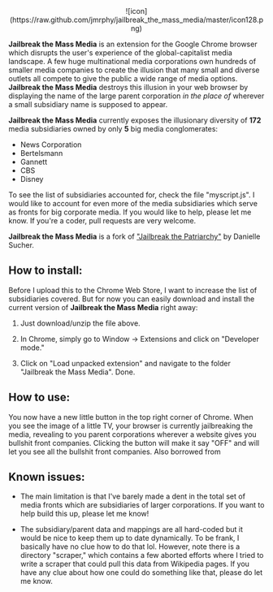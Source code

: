 <center>
![icon](https://raw.github.com/jmrphy/jailbreak_the_mass_media/master/icon128.png)
</center>

**Jailbreak the Mass Media** is an extension for the Google Chrome browser which disrupts the user's experience of the global-capitalist media landscape. A few huge multinational media corporations own hundreds of smaller media companies to create the illusion that many small and diverse outlets all compete to give the public a wide range of media options. **Jailbreak the Mass Media** destroys this illusion in your web browser by displaying the name of the large parent corporation *in the place of* wherever a small subsidiary name is supposed to appear.

**Jailbreak the Mass Media** currently exposes the illusionary diversity of **172** media subsidiaries owned by only **5** big media conglomerates:

* News Corporation
* Bertelsmann
* Gannett
* CBS
* Disney

To see the list of subsidiaries accounted for, check the file "myscript.js". I would like to account for even more of the media subsidiaries which serve as fronts for big corporate media. If you would like to help, please let me know. If you're a coder, pull requests are very welcome.

**Jailbreak the Mass Media** is a fork of ["Jailbreak the Patriarchy"](https://chrome.google.com/webstore/detail/jailbreak-the-patriarchy/fiidcfoaaciclafodoficaofidfencgd?hl=en-US&gl=US) by Danielle Sucher.

## How to install:

Before I upload this to the Chrome Web Store, I want to increase the list of subsidiaries covered. But for now you can easily download and install the current version of **Jailbreak the Mass Media** right away:

1. Just download/unzip the file above.

2. In Chrome, simply go to Window -> Extensions and click on "Developer mode."

3. Click on "Load unpacked extension" and navigate to the folder "Jailbreak the Mass Media". Done.

## How to use:

You now have a new little button in the top right corner of Chrome. When you see the image of a little TV, your browser is currently jailbreaking the media, revealing to you parent corporations wherever a website gives you bullshit front companies. Clicking the button will make it say "OFF" and will let you see all the bullshit front companies. Also borrowed from 

## Known issues:

* The main limitation is that I've barely made a dent in the total set of media fronts which are subsidiaries of larger corporations. If you want to help build this up, please let me know!

* The subsidiary/parent data and mappings are all hard-coded but it would be nice to keep them up to date dynamically. To be frank, I basically have no clue how to do that lol. However, note there is a directory "scraper," which contains a few aborted efforts where I tried to write a scraper that could pull this data from Wikipedia pages. If you have any clue about how one could do something like that, please do let me know.